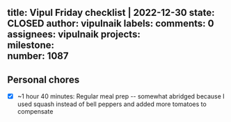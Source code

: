 title:	Vipul Friday checklist | 2022-12-30
state:	CLOSED
author:	vipulnaik
labels:	
comments:	0
assignees:	vipulnaik
projects:	
milestone:	
number:	1087
--
## Personal chores

- [x] ~1 hour 40 minutes: Regular meal prep -- somewhat abridged because I used squash instead of bell peppers and added more tomatoes to compensate
